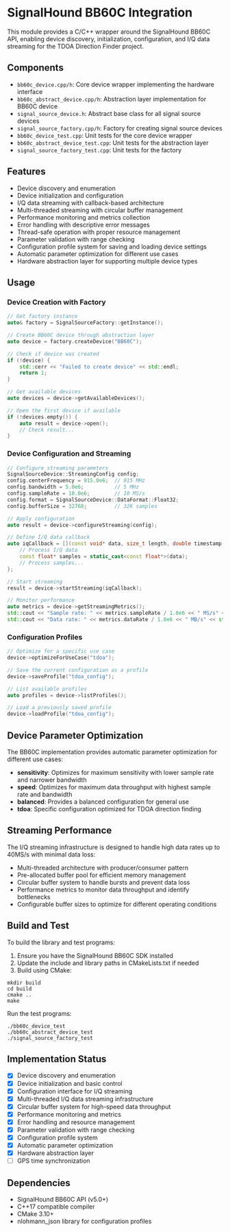 # SignalHound BB60C Integration

This module provides a C/C++ wrapper around the SignalHound BB60C API, enabling device discovery, initialization, configuration, and I/Q data streaming for the TDOA Direction Finder project.

## Components

- `bb60c_device.cpp/h`: Core device wrapper implementing the hardware interface
- `bb60c_abstract_device.cpp/h`: Abstraction layer implementation for BB60C device
- `signal_source_device.h`: Abstract base class for all signal source devices
- `signal_source_factory.cpp/h`: Factory for creating signal source devices
- `bb60c_device_test.cpp`: Unit tests for the core device wrapper
- `bb60c_abstract_device_test.cpp`: Unit tests for the abstraction layer
- `signal_source_factory_test.cpp`: Unit tests for the factory

## Features

- Device discovery and enumeration
- Device initialization and configuration
- I/Q data streaming with callback-based architecture
- Multi-threaded streaming with circular buffer management
- Performance monitoring and metrics collection
- Error handling with descriptive error messages
- Thread-safe operation with proper resource management
- Parameter validation with range checking
- Configuration profile system for saving and loading device settings
- Automatic parameter optimization for different use cases
- Hardware abstraction layer for supporting multiple device types

## Usage

### Device Creation with Factory

```cpp
// Get factory instance
auto& factory = SignalSourceFactory::getInstance();

// Create BB60C device through abstraction layer
auto device = factory.createDevice("BB60C");

// Check if device was created
if (!device) {
    std::cerr << "Failed to create device" << std::endl;
    return 1;
}

// Get available devices
auto devices = device->getAvailableDevices();

// Open the first device if available
if (!devices.empty()) {
    auto result = device->open();
    // Check result...
}
```

### Device Configuration and Streaming

```cpp
// Configure streaming parameters
SignalSourceDevice::StreamingConfig config;
config.centerFrequency = 915.0e6;  // 915 MHz
config.bandwidth = 5.0e6;          // 5 MHz
config.sampleRate = 10.0e6;        // 10 MS/s
config.format = SignalSourceDevice::DataFormat::Float32;
config.bufferSize = 32768;         // 32K samples

// Apply configuration
auto result = device->configureStreaming(config);

// Define I/Q data callback
auto iqCallback = [](const void* data, size_t length, double timestamp, void* userData) {
    // Process I/Q data
    const float* samples = static_cast<const float*>(data);
    // Process samples...
};

// Start streaming
result = device->startStreaming(iqCallback);

// Monitor performance
auto metrics = device->getStreamingMetrics();
std::cout << "Sample rate: " << metrics.sampleRate / 1.0e6 << " MS/s" << std::endl;
std::cout << "Data rate: " << metrics.dataRate / 1.0e6 << " MB/s" << std::endl;
```

### Configuration Profiles

```cpp
// Optimize for a specific use case
device->optimizeForUseCase("tdoa");

// Save the current configuration as a profile
device->saveProfile("tdoa_config");

// List available profiles
auto profiles = device->listProfiles();

// Load a previously saved profile
device->loadProfile("tdoa_config");
```

## Device Parameter Optimization

The BB60C implementation provides automatic parameter optimization for different use cases:

- **sensitivity**: Optimizes for maximum sensitivity with lower sample rate and narrower bandwidth
- **speed**: Optimizes for maximum data throughput with highest sample rate and bandwidth
- **balanced**: Provides a balanced configuration for general use
- **tdoa**: Specific configuration optimized for TDOA direction finding

## Streaming Performance

The I/Q streaming infrastructure is designed to handle high data rates up to 40MS/s with minimal data loss:

- Multi-threaded architecture with producer/consumer pattern
- Pre-allocated buffer pool for efficient memory management 
- Circular buffer system to handle bursts and prevent data loss
- Performance metrics to monitor data throughput and identify bottlenecks
- Configurable buffer sizes to optimize for different operating conditions

## Build and Test

To build the library and test programs:

1. Ensure you have the SignalHound BB60C SDK installed
2. Update the include and library paths in CMakeLists.txt if needed
3. Build using CMake:

```
mkdir build
cd build
cmake ..
make
```

Run the test programs:

```
./bb60c_device_test
./bb60c_abstract_device_test
./signal_source_factory_test
```

## Implementation Status

- [x] Device discovery and enumeration
- [x] Device initialization and basic control
- [x] Configuration interface for I/Q streaming
- [x] Multi-threaded I/Q data streaming infrastructure
- [x] Circular buffer system for high-speed data throughput
- [x] Performance monitoring and metrics
- [x] Error handling and resource management
- [x] Parameter validation with range checking
- [x] Configuration profile system
- [x] Automatic parameter optimization
- [x] Hardware abstraction layer
- [ ] GPS time synchronization

## Dependencies

- SignalHound BB60C API (v5.0+)
- C++17 compatible compiler
- CMake 3.10+
- nlohmann_json library for configuration profiles 